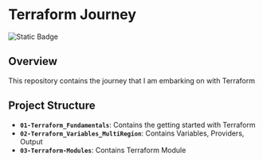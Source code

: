 # Terraform Journey

![Static Badge](https://img.shields.io/badge/Terraform-terraform?style=flat&logo=terraform&logoColor=white&logoSize=auto&color=%23844FBA)

## Overview

This repository contains the journey that I am embarking on with Terraform

## Project Structure

- **`01-Terraform_Fundamentals`**: Contains the getting started with Terraform
- **`02-Terraform_Variables_MultiRegion`**: Contains Variables, Providers, Output
- **`03-Terraform-Modules`**: Contains Terraform Module
